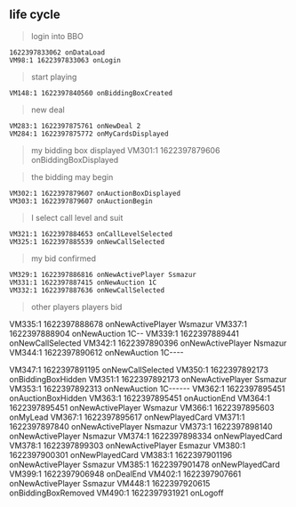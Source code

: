 ##   life cycle
 
>login into BBO

    1622397833062 onDataLoad
    VM98:1 1622397833063 onLogin

>start playing

    VM148:1 1622397840560 onBiddingBoxCreated

>new deal

    VM283:1 1622397875761 onNewDeal 2
    VM284:1 1622397875772 onMyCardsDisplayed

>my bidding box displayed
    VM301:1 1622397879606 onBiddingBoxDisplayed

>the bidding may begin

    VM302:1 1622397879607 onAuctionBoxDisplayed
    VM303:1 1622397879607 onAuctionBegin

>I select call level and suit

    VM321:1 1622397884653 onCallLevelSelected
    VM325:1 1622397885539 onNewCallSelected

>my bid confirmed

    VM329:1 1622397886816 onNewActivePlayer Ssmazur
    VM331:1 1622397887415 onNewAuction 1C
    VM332:1 1622397887636 onNewCallSelected

>other players players bid

VM335:1 1622397888678 onNewActivePlayer Wsmazur
VM337:1 1622397888904 onNewAuction 1C--
VM339:1 1622397889441 onNewCallSelected
VM342:1 1622397890396 onNewActivePlayer Nsmazur
VM344:1 1622397890612 onNewAuction 1C----



VM347:1 1622397891195 onNewCallSelected
VM350:1 1622397892173 onBiddingBoxHidden
VM351:1 1622397892173 onNewActivePlayer Ssmazur
VM353:1 1622397892313 onNewAuction 1C------
VM362:1 1622397895451 onAuctionBoxHidden
VM363:1 1622397895451 onAuctionEnd
VM364:1 1622397895451 onNewActivePlayer Wsmazur
VM366:1 1622397895603 onMyLead
VM367:1 1622397895617 onNewPlayedCard
VM371:1 1622397897840 onNewActivePlayer Nsmazur
VM373:1 1622397898140 onNewActivePlayer Nsmazur
VM374:1 1622397898334 onNewPlayedCard
VM378:1 1622397899303 onNewActivePlayer Esmazur
VM380:1 1622397900301 onNewPlayedCard
VM383:1 1622397901196 onNewActivePlayer Ssmazur
VM385:1 1622397901478 onNewPlayedCard
VM399:1 1622397906948 onDealEnd
VM402:1 1622397907661 onNewActivePlayer Ssmazur
VM448:1 1622397920615 onBiddingBoxRemoved
VM490:1 1622397931921 onLogoff


